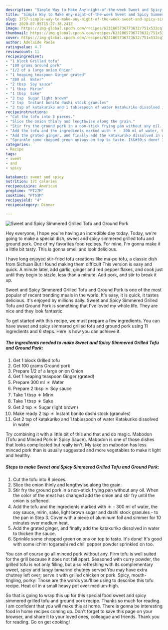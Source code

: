 ```yaml
---
description: "Simple Way to Make Any-night-of-the-week Sweet and Spicy Simmered Grilled Tofu and Ground Pork"
title: "Simple Way to Make Any-night-of-the-week Sweet and Spicy Simmered Grilled Tofu and Ground Pork"
slug: 3757-simple-way-to-make-any-night-of-the-week-sweet-and-spicy-simmered-grilled-tofu-and-ground-pork
date: 2020-07-05T15:27:38.241Z
image: https://img-global.cpcdn.com/recipes/6231065736773632/751x532cq70/sweet-and-spicy-simmered-grilled-tofu-and-ground-pork-recipe-main-photo.jpg
thumbnail: https://img-global.cpcdn.com/recipes/6231065736773632/751x532cq70/sweet-and-spicy-simmered-grilled-tofu-and-ground-pork-recipe-main-photo.jpg
cover: https://img-global.cpcdn.com/recipes/6231065736773632/751x532cq70/sweet-and-spicy-simmered-grilled-tofu-and-ground-pork-recipe-main-photo.jpg
author: Adelaide Poole
ratingvalue: 4.7
reviewcount: 11
recipeingredient:
- "1 block Grilled tofu"
- "100 grams Ground pork"
- "1/2 of a large onion Onion"
- "1 heaping teaspoon Ginger grated"
- "300 ml  Water"
- "2 tbsp  Soy sauce"
- "1 tbsp  Mirin"
- "1 tbsp  Sake"
- "2 tsp  Sugar light brown"
- "2 tsp  Instant bonito dashi stock granules"
- "2 tsp of katakuriko and 1 tablespoon of water Katakuriko dissolved in water"
recipeinstructions:
- "Cut the tofu into 8 pieces."
- "Slice the onion thinly and lengthwise along the grain."
- "Stir fry the ground pork in a non-stick frying pan without any oil. When the color of the meat has changed add the onion and stir fry until the onion is softened."
- "Add the tofu and the ingredients marked with ＊ - 300 ml of water, the soy sauce, mirin, sake, light brown sugar and dashi stock granules  - to the pan in Step 3. Cover with a piece of aluminum foil and simmer for 10 minutes over medium heat."
- "Add the grated ginger, and finally add the katakuriko dissolved in water to thicken the sauce."
- "Sprinkle some chopped green onions on top to taste. It&#39;s done! It&#39;s good with some ichimi togarashi red chili pepper powder sprinkled on too."
categories:
- Recipe
tags:
- sweet
- and
- spicy

katakunci: sweet and spicy 
nutrition: 171 calories
recipecuisine: American
preptime: "PT27M"
cooktime: "PT53M"
recipeyield: "4"
recipecategory: Dinner

---
```



![Sweet and Spicy Simmered Grilled Tofu and Ground Pork](https://img-global.cpcdn.com/recipes/6231065736773632/751x532cq70/sweet-and-spicy-simmered-grilled-tofu-and-ground-pork-recipe-main-photo.jpg)

Hey everyone, I hope you're having an incredible day today. Today, we're going to make a special dish, sweet and spicy simmered grilled tofu and ground pork. One of my favorites food recipes. For mine, I'm gonna make it a little bit tasty. This is gonna smell and look delicious.

I have long enjoyed stir-fried tofu creations like ma-po tofu, a classic dish from Sichuan But I found making them difficult This version is easy and quick. A minute later, add garlic, ginger and red pepper flakes, and cook just until they begin to sizzle, less than a minute. Add pork, and stir to break it up.

Sweet and Spicy Simmered Grilled Tofu and Ground Pork is one of the most popular of recent trending meals in the world. It's easy, it is quick, it tastes delicious. It's enjoyed by millions daily. Sweet and Spicy Simmered Grilled Tofu and Ground Pork is something that I've loved my whole life. They are nice and they look fantastic.


To get started with this recipe, we must prepare a few ingredients. You can have sweet and spicy simmered grilled tofu and ground pork using 11 ingredients and 6 steps. Here is how you can achieve it.

<!--inarticleads1-->

##### The ingredients needed to make Sweet and Spicy Simmered Grilled Tofu and Ground Pork:

1. Get 1 block Grilled tofu
1. Get 100 grams Ground pork
1. Prepare 1/2 of a large onion Onion
1. Get 1 heaping teaspoon Ginger (grated)
1. Prepare 300 ml ＊ Water
1. Prepare 2 tbsp ＊ Soy sauce
1. Take 1 tbsp ＊ Mirin
1. Take 1 tbsp ＊ Sake
1. Get 2 tsp ＊ Sugar (light brown)
1. Make ready 2 tsp ＊ Instant bonito dashi stock (granules)
1. Get 2 tsp of katakuriko and 1 tablespoon of water Katakuriko dissolved in water


Try combining it with a little bit of this and that and do magic. Mabodon (Tofu and Minced Pork in Spicy Sauce). Mabodon is one of those dishes that looks complicated but really isn&#39;t. My take on mabodon has less minced pork than is usually suggested and more vegetables to make it light and healthy. 

<!--inarticleads2-->

##### Steps to make Sweet and Spicy Simmered Grilled Tofu and Ground Pork:

1. Cut the tofu into 8 pieces.
1. Slice the onion thinly and lengthwise along the grain.
1. Stir fry the ground pork in a non-stick frying pan without any oil. When the color of the meat has changed add the onion and stir fry until the onion is softened.
1. Add the tofu and the ingredients marked with ＊ - 300 ml of water, the soy sauce, mirin, sake, light brown sugar and dashi stock granules  - to the pan in Step 3. Cover with a piece of aluminum foil and simmer for 10 minutes over medium heat.
1. Add the grated ginger, and finally add the katakuriko dissolved in water to thicken the sauce.
1. Sprinkle some chopped green onions on top to taste. It&#39;s done! It&#39;s good with some ichimi togarashi red chili pepper powder sprinkled on too.


You can of course go all minced pork without any. Firm tofu is well suited for the grill because it does not fall apart. Seasoned with curry powder, the grilled tofu is not only filling, but also refreshing with its complementary sweet, spicy and tangy tamarind chutney served You may have extra chutney left over; serve it with grilled chicken or pork. Spicy, mouth-tingling, porky: Those are the words you&#39;ll be using to describe this tofu recipe. Heat oil in a small heavy pot over medium-high. 

So that is going to wrap this up for this special food sweet and spicy simmered grilled tofu and ground pork recipe. Thanks so much for reading. I am confident that you will make this at home. There is gonna be interesting food in home recipes coming up. Don't forget to save this page on your browser, and share it to your loved ones, colleague and friends. Thank you for reading. Go on get cooking!
